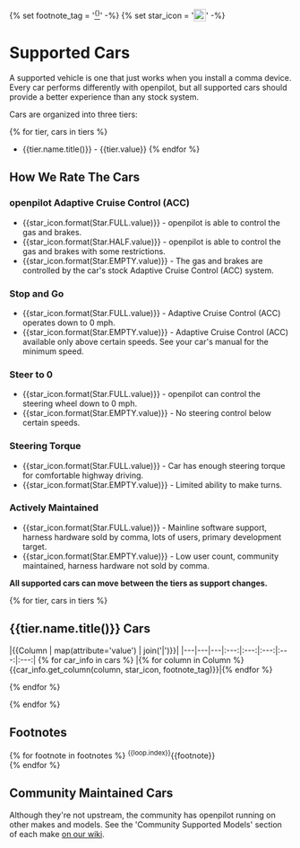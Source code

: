 {% set footnote_tag = '[<sup>{}</sup>](#Footnotes)' -%}
{% set star_icon = '<a href="#"><img valign="top" src="assets/icon-star-{}.svg" width="22" /></a>' -%}

# Supported Cars

A supported vehicle is one that just works when you install a comma device. Every car performs differently with openpilot, but all supported cars should provide a better experience than any stock system.

Cars are organized into three tiers:

{% for tier, cars in tiers %}
- {{tier.name.title()}} - {{tier.value}}
{% endfor %}

How We Rate The Cars
---

### openpilot Adaptive Cruise Control (ACC)
- {{star_icon.format(Star.FULL.value)}} - openpilot is able to control the gas and brakes.
- {{star_icon.format(Star.HALF.value)}} - openpilot is able to control the gas and brakes with some restrictions.
- {{star_icon.format(Star.EMPTY.value)}} - The gas and brakes are controlled by the car's stock Adaptive Cruise Control (ACC) system.

### Stop and Go
- {{star_icon.format(Star.FULL.value)}} - Adaptive Cruise Control (ACC) operates down to 0 mph.
- {{star_icon.format(Star.EMPTY.value)}} - Adaptive Cruise Control (ACC) available only above certain speeds. See your car's manual for the minimum speed.

### Steer to 0
- {{star_icon.format(Star.FULL.value)}} - openpilot can control the steering wheel down to 0 mph.
- {{star_icon.format(Star.EMPTY.value)}} - No steering control below certain speeds.

### Steering Torque
- {{star_icon.format(Star.FULL.value)}} - Car has enough steering torque for comfortable highway driving.
- {{star_icon.format(Star.EMPTY.value)}} - Limited ability to make turns.

### Actively Maintained
- {{star_icon.format(Star.FULL.value)}} - Mainline software support, harness hardware sold by comma, lots of users, primary development target.
- {{star_icon.format(Star.EMPTY.value)}} - Low user count, community maintained, harness hardware not sold by comma.

**All supported cars can move between the tiers as support changes.**

{% for tier, cars in tiers %}
## {{tier.name.title()}} Cars

|{{Column | map(attribute='value') | join('|')}}|
|---|---|---|:---:|:---:|:---:|:---:|:---:|
{% for car_info in cars %}
|{% for column in Column %}{{car_info.get_column(column, star_icon, footnote_tag)}}|{% endfor %}

{% endfor %}

{% endfor %}

## Footnotes
{% for footnote in footnotes %}
<sup>{{loop.index}}</sup>{{footnote}} <br />
{% endfor %}

## Community Maintained Cars
Although they're not upstream, the community has openpilot running on other makes and models. See the 'Community Supported Models' section of each make [on our wiki](https://wiki.comma.ai/).
